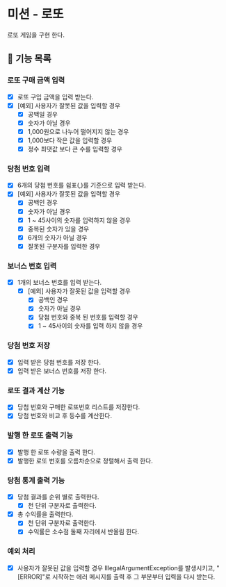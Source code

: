 # 미션 - 로또

로또 게임을 구현 한다.

## 🚀 기능 목록

### 로또 구매 금액 입력
- [X] 로또 구입 금액을 입력 받는다.
- [X] [예외] 사용자가 잘못된 값을 입력할 경우
  - [X] 공백일 경우
  - [X] 숫자가 아닐 경우
  - [X] 1,000원으로 나누어 떨어지지 않는 경우
  - [X] 1,000보다 작은 값을 입력할 경우
  - [X] 정수 최댓값 보다 큰 수를 입력할 경우

### 당첨 번호 입력
- [X] 6개의 당첨 번호를 쉼표(,)를 기준으로 입력 받는다.
- [X] [예외] 사용자가 잘못된 값을 입력할 경우
  - [X] 공백인 경우
  - [X] 숫자가 아닐 경우
  - [X] 1 ~ 45사이의 숫자를 입력하지 않을 경우
  - [X] 중복된 숫자가 있을 경우
  - [X] 6개의 숫자가 아닐 경우
  - [X] 잘못된 구분자를 입력한 경우

### 보너스 번호 입력
- [X] 1개의 보너스 번호를 입력 받는다.
  - [X] [예외] 사용자가 잘못된 값을 입력할 경우
    - [X] 공백인 경우
    - [X] 숫자가 아닐 경우
    - [X] 당첨 번호와 중복 된 번호를 입력할 경우
    - [X] 1 ~ 45사이의 숫자를 입력 하지 않을 경우

### 당첨 번호 저장
- [X] 입력 받은 당첨 번호를 저장 한다.
- [X] 입력 받은 보너스 번호를 저장 한다.

### 로또 결과 계산 기능
- [X] 당첨 번호와 구매한 로또번호 리스트를 저장한다.
- [X] 당첨 번호와 비교 후 등수를 계산한다.

### 발행 한 로또 출력 기능
- [X] 발행 한 로또 수량을 출력 한다.
- [X] 발행한 로또 번호를 오름차순으로 정렬해서 출력 한다.

### 당첨 통계 출력 기능
- [X] 당첨 결과를 순위 별로 출력한다.
  - [X] 천 단위 구분자로 출력한다.
- [X] 총 수익률을 출력한다.
  - [X] 천 단위 구분자로 출력한다.
  - [X] 수익률은 소수점 둘째 자리에서 반올림 한다.

### 예외 처리
- [X] 사용자가 잘못된 값을 입력할 경우 IllegalArgumentException를 발생시키고, "[ERROR]"로 시작하는 에러 메시지를 출력 후 그 부분부터 입력을 다시 받는다.